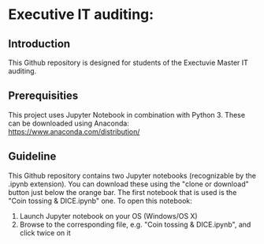 # Executive IT auditing:
## Introduction
This Github repository is designed for students of the Exectuvie Master IT auditing. 

## Prerequisities
This project uses Jupyter Notebook in combination with Python 3. These can be downloaded using Anaconda:
https://www.anaconda.com/distribution/

## Guideline
This Github repository contains two Jupyter notebooks (recognizable by the .ipynb extension). You can download these using the "clone or download" button just below the orange bar. The first notebook that is used is the "Coin tossing & DICE.ipynb" one. To open this notebook: 

1) Launch Jupyter notebook on your OS (Windows/OS X)
2) Browse to the corresponding file, e.g. "Coin tossing & DICE.ipynb", and click twice on it


